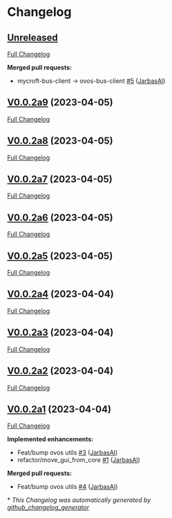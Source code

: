 # Changelog

## [Unreleased](https://github.com/OpenVoiceOS/ovos-gui/tree/HEAD)

[Full Changelog](https://github.com/OpenVoiceOS/ovos-gui/compare/V0.0.2a9...HEAD)

**Merged pull requests:**

- mycroft-bus-client -\> ovos-bus-client [\#5](https://github.com/OpenVoiceOS/ovos-gui/pull/5) ([JarbasAl](https://github.com/JarbasAl))

## [V0.0.2a9](https://github.com/OpenVoiceOS/ovos-gui/tree/V0.0.2a9) (2023-04-05)

[Full Changelog](https://github.com/OpenVoiceOS/ovos-gui/compare/V0.0.2a8...V0.0.2a9)

## [V0.0.2a8](https://github.com/OpenVoiceOS/ovos-gui/tree/V0.0.2a8) (2023-04-05)

[Full Changelog](https://github.com/OpenVoiceOS/ovos-gui/compare/V0.0.2a7...V0.0.2a8)

## [V0.0.2a7](https://github.com/OpenVoiceOS/ovos-gui/tree/V0.0.2a7) (2023-04-05)

[Full Changelog](https://github.com/OpenVoiceOS/ovos-gui/compare/V0.0.2a6...V0.0.2a7)

## [V0.0.2a6](https://github.com/OpenVoiceOS/ovos-gui/tree/V0.0.2a6) (2023-04-05)

[Full Changelog](https://github.com/OpenVoiceOS/ovos-gui/compare/V0.0.2a5...V0.0.2a6)

## [V0.0.2a5](https://github.com/OpenVoiceOS/ovos-gui/tree/V0.0.2a5) (2023-04-05)

[Full Changelog](https://github.com/OpenVoiceOS/ovos-gui/compare/V0.0.2a4...V0.0.2a5)

## [V0.0.2a4](https://github.com/OpenVoiceOS/ovos-gui/tree/V0.0.2a4) (2023-04-04)

[Full Changelog](https://github.com/OpenVoiceOS/ovos-gui/compare/V0.0.2a3...V0.0.2a4)

## [V0.0.2a3](https://github.com/OpenVoiceOS/ovos-gui/tree/V0.0.2a3) (2023-04-04)

[Full Changelog](https://github.com/OpenVoiceOS/ovos-gui/compare/V0.0.2a2...V0.0.2a3)

## [V0.0.2a2](https://github.com/OpenVoiceOS/ovos-gui/tree/V0.0.2a2) (2023-04-04)

[Full Changelog](https://github.com/OpenVoiceOS/ovos-gui/compare/V0.0.2a1...V0.0.2a2)

## [V0.0.2a1](https://github.com/OpenVoiceOS/ovos-gui/tree/V0.0.2a1) (2023-04-04)

[Full Changelog](https://github.com/OpenVoiceOS/ovos-gui/compare/df12af7ee5204fdf331a0694fc1dafa2a54e2a5a...V0.0.2a1)

**Implemented enhancements:**

- Feat/bump ovos utils [\#3](https://github.com/OpenVoiceOS/ovos-gui/pull/3) ([JarbasAl](https://github.com/JarbasAl))
- refactor/move\_gui\_from\_core [\#1](https://github.com/OpenVoiceOS/ovos-gui/pull/1) ([JarbasAl](https://github.com/JarbasAl))

**Merged pull requests:**

- Feat/bump ovos utils [\#4](https://github.com/OpenVoiceOS/ovos-gui/pull/4) ([JarbasAl](https://github.com/JarbasAl))



\* *This Changelog was automatically generated by [github_changelog_generator](https://github.com/github-changelog-generator/github-changelog-generator)*
